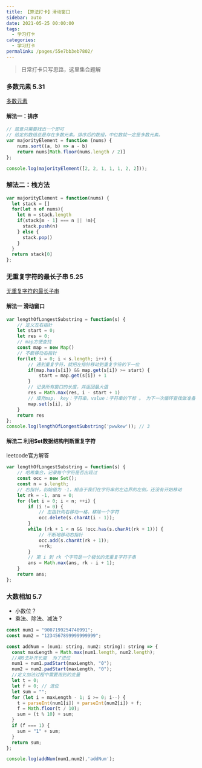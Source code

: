 ```yaml
---
title: 【算法打卡】滑动窗口
sidebar: auto
date: 2021-05-25 00:00:00
tags: 
  - 学习打卡
categories: 
  - 学习打卡
permalink: /pages/55e7bb3eb7802/
---
```


> 日常打卡只写思路，这里集合题解

<!-- more -->
### 多数元素 5.31

[多数元素](https://leetcode-cn.com/problems/majority-element/)

#### 解法一：排序
```js
// 题意只需要找出一个即可
// 给定的数组总是存在多数元素。排序后的数组，中位数就一定是多数元素。
var majorityElement = function (nums) {
    nums.sort((a, b) => a - b)
    return nums[Math.floor(nums.length / 2)]
};

console.log(majorityElement([2, 2, 1, 1, 1, 2, 2]));
```

### 解法二：栈方法
<!-- 当 元素和栈顶元素相等 或 空栈 时入栈

否则出栈

最后栈中剩下的必然都是是大于一半的那个元素 -->
```js
var majorityElement = function(nums) {
  let stack = []
  for(let n of nums){
    let m = stack.length
    if(stack[m - 1] === n || !m){
      stack.push(n)
    } else {
      stack.pop()
    }
  }
  return stack[0]
};
```
### 无重复字符的最长子串 5.25

[无重复字符的最长子串](https://leetcode-cn.com/problems/longest-substring-without-repeating-characters/)

#### 解法一 滑动窗口 
```js
var lengthOfLongestSubstring = function(s) {
    // 定义左右指针
    let start = 0;
    let res = 0;
    // map方便查找
    const map = new Map()
    // 不断移动右指针
    for(let i = 0; i < s.length; i++) {
        // 遇到重复字符，就把左指针移动到重复字符的下一位
        if(map.has(s[i]) && map.get(s[i]) >= start) {
            start = map.get(s[i]) + 1
        }
        // 记录所有窗口的长度，并返回最大值
        res = Math.max(res, i - start + 1)
        // 填充map， key：字符串，value：字符串的下标 。 为下一次循环查找做准备
        map.set(s[i], i)
    }
    return res
};
console.log(lengthOfLongestSubstring('pwwkew')); // 3
```

#### 解法二 利用Set数据结构判断重复字符
leetcode官方解答
```js
var lengthOfLongestSubstring = function(s) {
    // 哈希集合，记录每个字符是否出现过
    const occ = new Set();
    const n = s.length;
    // 右指针，初始值为 -1，相当于我们在字符串的左边界的左侧，还没有开始移动
    let rk = -1, ans = 0;
    for (let i = 0; i < n; ++i) {
        if (i != 0) {
            // 左指针向右移动一格，移除一个字符
            occ.delete(s.charAt(i - 1));
        }
        while (rk + 1 < n && !occ.has(s.charAt(rk + 1))) {
            // 不断地移动右指针
            occ.add(s.charAt(rk + 1));
            ++rk;
        }
        // 第 i 到 rk 个字符是一个极长的无重复字符子串
        ans = Math.max(ans, rk - i + 1);
    }
    return ans;
};
```

### 大数相加 5.7
- 小数位？
- 乘法、除法、减法？
```js
const num1 = "9007199254740991";
const num2 = "1234567899999999999";

const addNum = (num1: string, num2: string): string => {
  const maxLength = Math.max(num1.length, num2.length);
  //用0去补齐长度  为了进位
  num1 = num1.padStart(maxLength, "0");
  num2 = num2.padStart(maxLength, "0");
  //定义加法过程中需要用到的变量
  let t = 0;
  let f = 0; // 进位
  let sum = "";
  for (let i = maxLength - 1; i >= 0; i--) {
    t = parseInt(num1[i]) + parseInt(num2[i]) + f;
    f = Math.floor(t / 10);
    sum = (t % 10) + sum;
  }
  if (f === 1) {
    sum = "1" + sum;
  }
  return sum;
};

console.log(addNum(num1,num2),'addNum');
```
